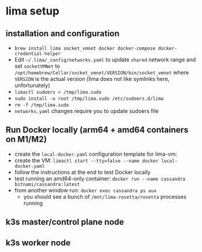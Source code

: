 # lima setup

## installation and configuration
- `brew install lima socket_vmnet docker docker-compose docker-credential-helper`
- Edit `~/.lima/_config/networks.yaml` to update `shared` network range and set `socketVMNet` to `/opt/homebrew/Cellar/socket_vmnet/VERSION/bin/socket_vmnet` where `VERSION` is the actual version (lima does not like symlinks here, unfortunately)
- `limactl sudoers > /tmp/lima.sudo`
- `sudo install -o root /tmp/lima.sudo /etc/sudoers.d/lima`
- `rm -f /tmp/lima.sudo`
- `networks.yaml` changes require you to update sudoers file

## Run Docker locally (arm64 + amd64 containers on M1/M2)
- create the `local-docker.yaml` configuration template for lima-vm:
- create the VM: `limactl start --tty=false --name docker local-docker.yaml`
- follow the instructions at the end to test Docker locally
- test running an amd64-only container: `docker run --name cassandra bitnami/cassandra:latest`
- from another window run: `docker exec cassandra ps aux` 
  - you should see a bunch of `/mnt/lima-rosetta/rosetta` processes running

## k3s master/control plane node

## k3s worker node
